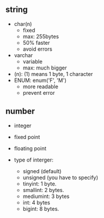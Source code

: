 ## string
- char(n)
  - fixed
  - max: 255bytes
  - 50% faster
  - avoid errors
- varchar
  - variable
  - max: much bigger
- (n): (1) means 1 byte, 1 character
- ENUM: enum('F', 'M')
  - more readable
  - prevent error


## number

- integer
- fixed point
- floating point

- type of interger:
  - signed (default)
  - unsigned (you have to specify)
  - tinyint: 1 byte.
  - smallint: 2 bytes.
  - mediumint: 3 bytes
  - int: 4 bytes
  - bigint: 8 bytes.
